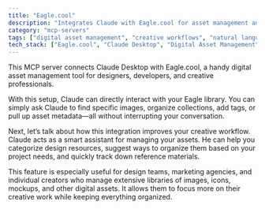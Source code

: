 ```yaml
---
title: "Eagle.cool"
description: "Integrates Claude with Eagle.cool for asset management and creative project assistance through MCP-enabled interaction with Eagle's features."
category: "mcp-servers"
tags: ["digital asset management", "creative workflows", "natural language processing", "integration", "automation"]
tech_stack: ["Eagle.cool", "Claude Desktop", "Digital Asset Management", "Creative Tools", "Design Workflows"]
---
```


This MCP server connects Claude Desktop with Eagle.cool, a handy digital asset management tool for designers, developers, and creative professionals.

With this setup, Claude can directly interact with your Eagle library. You can simply ask Claude to find specific images, organize collections, add tags, or pull up asset metadata—all without interrupting your conversation.

Next, let’s talk about how this integration improves your creative workflow. Claude acts as a smart assistant for managing your assets. He can help you categorize design resources, suggest ways to organize them based on your project needs, and quickly track down reference materials.

This feature is especially useful for design teams, marketing agencies, and individual creators who manage extensive libraries of images, icons, mockups, and other digital assets. It allows them to focus more on their creative work while keeping everything organized.